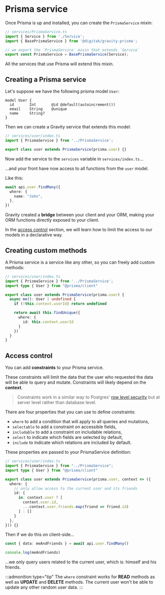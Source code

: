 # Prisma service

Once Prisma is up and installed, you can create the `PrismaService` mixin:

```ts
// services/PrismaService.ts
import { Service } from './Service';
import { BasePrismaService } from '@digitak/gravity-prisma';

// we export the `PrismaService` mixin that extends `Service`
export const PrismaService = BasePrismaService(Service);
```

All the services that use Prisma will extend this mixin.

## Creating a Prisma service

Let's suppose we have the following prisma model `User`:

```prisma
model User {
  id       Int       @id @default(autoincrement())
  email    String    @unique
  name     String?
}
```

Then we can create a Gravity service that extends this model:

```ts
// services/user/index.ts
import { PrismaService } from '../PrismaService';

export class user extends PrismaService(prisma.user) {}
```

Now add the service to the `services` variable in `services/index.ts`...

...and your front have now access to all functions from the `user` model.

Like this:

```ts
await api.user.findMany({
  where: {
    name: "John",
  },
})
```

Gravity created a **bridge** between your client and your ORM, making your ORM functions directly exposed to your client.

In the [access control](#access-control) section, we will learn how to limit the access to our models in a declarative way.

## Creating custom methods

A Prisma service is a service like any other, so you can freely add custom methods:

```ts
// services/user/index.ts
import { PrismaService } from '../PrismaService';
import type { User } from "@prisma/client"

export class user extends PrismaService(prisma.user) {
  async me(): User | undefined {
    if (!this.context.userId) return undefined

    return await this.findUnique({
      where: {
        id: this.context.userId
      }
    })
  }
}
```

## Access control

You can add **constraints** to your Prisma service.

These constraints will limit the data that the user who requested the data will be able to query and mutate. Constraints will likely depend on the **context**.

> Constraints work in a similar way to Postgres' [row level security](https://www.postgresql.org/docs/current/ddl-rowsecurity.html) but at server level rather than database level.

There are four properties that you can use to define constraints:

- `where` to add a condition that will apply to all queries and mutations,
- `selectable` to add a constraint on accessible fields,
- `includable` to add a constraint on includable relations,
- `select` to indicate which fields are selected by default,
- `include` to indicate which relations are included by default.

These properties are passed to your PrismaService definition:

```ts
// services/user/index.ts
import { PrismaService } from "../PrismaService";
import type { User } from "@prisma/client"

export class user extends PrismaService(prisma.user, context => ({
  where: {
    // only allow access to the current user and its friends
    id: {
      in: context.user ? [
        context.user.id,
        ...context.user.friends.map(friend => friend.id)
      ] : []
    }
  },
})) {}
```

Then if we do this on client-side...

```ts
const { data: meAndFriends } = await api.user.findMany()

console.log(meAndFriends)
```

...we only query users related to the current user, which is: himself and his friends.

:::admonition type="tip"
The `where` constraint works for **READ** methods as well as **UPDATE** and **DELETE** methods. The current user won't be able to update any other random user data.
:::
